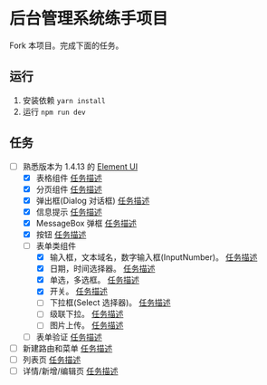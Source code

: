 # 后台管理系统练手项目
Fork 本项目。完成下面的任务。

## 运行
1. 安装依赖 `yarn install`
1. 运行 `npm run dev`

## 任务
* [ ] 熟悉版本为 1.4.13 的 [Element UI](http://element-cn.eleme.io/1.4/#/zh-CN/)
  * [X] 表格组件 [任务描述](task/component/table.md)
  * [X] 分页组件 [任务描述](task/component/pagination.md)
  * [X] 弹出框(Dialog 对话框) [任务描述](task/component/dialog.md)
  * [X] 信息提示 [任务描述](task/component/message.md)
  * [X] MessageBox 弹框 [任务描述](task/component/message-box.md)
  * [X] 按钮 [任务描述](task/component/button.md)
  * [ ] 表单类组件
    * [X] 输入框，文本域名，数字输入框(InputNumber)。 [任务描述](task/component/input.md)
    * [X] 日期，时间选择器。 [任务描述](task/component/date-time-picker.md)
    * [X] 单选，多选框。 [任务描述](task/component/radio-checkbox.md)
    * [X] 开关。 [任务描述](task/component/switch.md)
    * [ ] 下拉框(Select 选择器)。 [任务描述](task/component/select.md)
    * [ ] 级联下拉。 [任务描述](task/component/cascader.md)
    * [ ] 图片上传。 [任务描述](task/component/upload.md)
  * [ ] 表单验证 [任务描述](task/component/form-validation.md)
* [ ] 新建路由和菜单 [任务描述](task/page/add-menu-router.md)
* [ ] 列表页 [任务描述](task/page/list.md)
* [ ] 详情/新增/编辑页 [任务描述](task/page/update.md)
